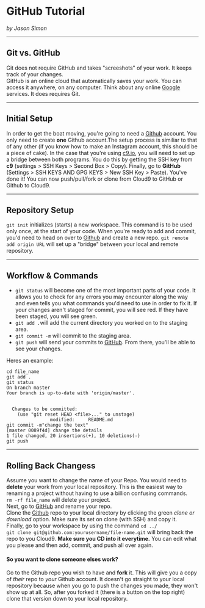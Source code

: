 # GitHub Tutorial

_by Jason Simon_

---
## Git vs. GitHub
Git does not require GitHub and takes "screeshots" of your work. It keeps track of your changes.   
GitHub is an online cloud that automatically saves your work. You can access it anywhere, on any computer. Think about any online [Google](https://www.google.com/) services. It does requires Git.



---
## Initial Setup <!-- When copying the SSH Key make sure to mention to copy the 2nd key, because the first key is for connecting github servers which is very different from the second key -->
In order to get the boat moving, you're going to  need a [Github](https://github.com/) account. You only need to create **one** Github account.The setup process is similiar to that of any other (if you know how to make an Instagram account, this should be a piece of cake). In the case that you're using [c9.io](https://aws.amazon.com/cloud9/?origin=c9io), you will need to set up a bridge between both programs. You do this by getting the SSH key from **c9** (settings > SSH Keys > Second Box > Copy). Finally, go to **GitHub** (Settings > SSH KEYS AND GPG KEYS > New SSH Key > Paste). You've done it! You can now push/pull/fork or clone from Cloud9 to GitHub or Github to Cloud9.


---
## Repository Setup <!-- give a little bit more instruction on how to create a remote. Because that can be confusing for newbies -->
`git init` initializes (starts) a new workspace. This command is to be used only once, at the start of your code. When you're ready to add and commit, you'd need to head on over to [Github](https://github.com/) and create a new repo. `git remote add origin URL` will set up a "bridge" between your local and remote repository.


---
## Workflow & Commands 
* `git status` will become one of the most important parts of your code. It allows you to check for any errors you may encounter along the way and even tells you what commands you'd need to use in order to fix it. If your changes aren't staged for commit, you will see red. If they have been staged, you will see green.
* `git add .`will add the current directory you worked on to the staging area.  
* `git commit -m` will commit to the staging area. 
* `git push` will send your commits to [GitHub](https://github.com/). From there, you'll be able to see your changes.  

Heres an example:  
```
cd file_name
git add .  
git status  
On branch master  
Your branch is up-to-date with 'origin/master'.  

  
  Changes to be committed:  
    (use "git reset HEAD <file>..." to unstage)  
                modified:     README.md
git commit -m"change the text"  
[master 0089f4d] change the details  
1 file changed, 20 insertions(+), 10 deletions(-)
git push
```



---
## Rolling Back Changess <!-- Make sure to add how to undo edit & add & commit & push. Mr.Mueller will be checking on these as well -->
Assume you want to change the name of your Repo. You would need to **delete** your work from your local repository. This is the easiest way to renaming a project without having to use a billion confusing commands.  
`rm -rf file_name` will delete your project.  
Next, go to [GitHub](https://github.com/) and rename your repo.  
Clone the [Github](https://github.com/) repo to your local directory by clicking the green _clone or download_ option. Make sure its set on clone (with SSH) and copy it.  
Finally, go to your workspace by using the command `cd ../`   
`git clone git@github.com:yourusername/file-name.git` will bring back the repo to you Cloud9. **Make sure you CD into it everytime.** You can edit what you please and then add, commit, and push all over again.  



#### So you want to clone someone elses work?  
Go to the Github repo you wish to have and **fork** it. This will give you a copy of _their_ repo to _your_ Github account. It doesn't go straight to your local repository because when you go to push the changes you made, they won't show up at all. So, after you forked it (there is a button on the top right) clone that version down to your local repository.